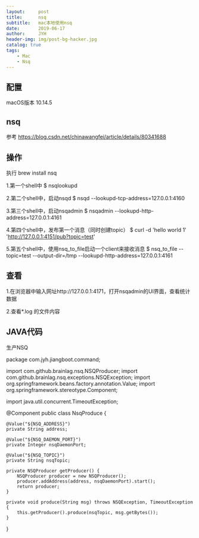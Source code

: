 ```yaml
---
layout:     post
title:      nsq 
subtitle:   mac本地使用nsq
date:       2019-06-17
author:     JYH
header-img: img/post-bg-hacker.jpg
catalog: true
tags:
    - Mac
    - Nsq
---
```

## 配置
macOS版本 10.14.5

## nsq
参考  https://blog.csdn.net/chinawangfei/article/details/80341688  

## 操作
执行 
brew install nsq

1.第一个shell中
$ nsqlookupd

2.第二个shell中，启动nsqd
$ nsqd --lookupd-tcp-address=127.0.0.1:4160

3.第三个shell中，启动nsqadmin
$ nsqadmin --lookupd-http-address=127.0.0.1:4161

4.第四个shell中，发布第一个消息（同时创建topic）
$ curl -d 'hello world 1' 'http://127.0.0.1:4151/pub?topic=test'

5.第五个shell中，使用nsq_to_file启动一个client来接收消息
$ nsq_to_file --topic=test --output-dir=/tmp --lookupd-http-address=127.0.0.1:4161

## 查看
1.在浏览器中输入网址http://127.0.0.1:4171，打开nsqadmin的UI界面，查看统计数据

2.查看*.log 的文件内容


## JAVA代码
生产NSQ

package com.jyh.jiangboot.command;

import com.github.brainlag.nsq.NSQProducer;
import com.github.brainlag.nsq.exceptions.NSQException;
import org.springframework.beans.factory.annotation.Value;
import org.springframework.stereotype.Component;

import java.util.concurrent.TimeoutException;

@Component
public class NsqProduce {

    @Value("${NSQ_ADDRESS}")
    private String address;

    @Value("${NSQ_DAEMON_PORT}")
    private Integer nsqDaemonPort;

    @Value("${NSQ_TOPIC}")
    private String nsqTopic;
    
    private NSQProducer getProducer() {
        NSQProducer producer = new NSQProducer();
        producer.addAddress(address, nsqDaemonPort).start();
        return producer;
    }

    private void produce(String msg) throws NSQException, TimeoutException {
        this.getProducer().produce(nsqTopic, msg.getBytes());
    }

}
